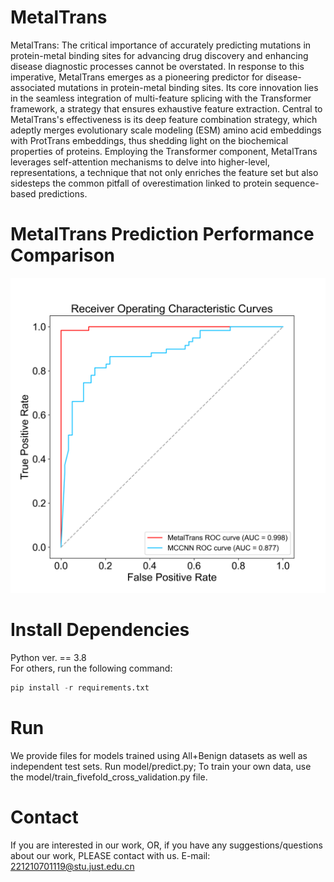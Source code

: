 # MetalTrans
MetalTrans: The critical importance of accurately predicting mutations in protein-metal binding sites for advancing drug discovery and enhancing disease diagnostic processes cannot be overstated.  In response to this imperative, MetalTrans emerges as a pioneering predictor for disease-associated mutations in protein-metal binding sites.  Its core innovation lies in the seamless integration of multi-feature splicing with the Transformer framework, a strategy that ensures exhaustive feature extraction.  Central to MetalTrans's effectiveness is its deep feature combination strategy, which adeptly merges evolutionary scale modeling (ESM) amino acid embeddings with ProtTrans embeddings, thus shedding light on the biochemical properties of proteins.  Employing the Transformer component, MetalTrans leverages self-attention mechanisms to delve into higher-level, representations, a technique that not only enriches the feature set but also sidesteps the common pitfall of overestimation linked to protein sequence-based predictions.
# MetalTrans Prediction Performance Comparison
![image](/pic/arial/MTM_mergeCurve.png)
# Install Dependencies
Python ver. == 3.8  
For others, run the following command:  
```Python
pip install -r requirements.txt
```
# Run
We provide files for models trained using All+Benign datasets as well as independent test sets. Run model/predict.py; To train your own data, use the model/train_fivefold_cross_validation.py file.
# Contact
If you are interested in our work, OR, if you have any suggestions/questions about our work, PLEASE contact with us. E-mail: 221210701119@stu.just.edu.cn
